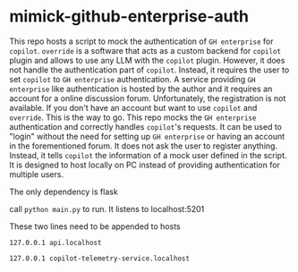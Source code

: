 # mimick-github-enterprise-auth
This repo hosts a script to mock the authentication of `GH enterprise` for `copilot`.
`override` is a software that acts as a custom backend for `copilot` plugin and allows to use any LLM with the `copilot` plugin. 
However, it does not handle the authentication part of `copilot`.
Instead, it requires the user to set `copilot` to `GH enterprise` authentication.
A service providing `GH enterprise` like authentication is hosted by the author and it requires an account for a online discussion forum.
Unfortunately, the registration is not available.
If you don't have an account but want to use `copilot` and `override`. This is the way to go.
This repo mocks the `GH enterprise` authentication and correctly handles `copilot`'s requests.
It can be used to "login" without the need for setting up `GH enterprise` or having an account in the forementioned forum.
It does not ask the user to register anything.
Instead, it tells `copilot` the information of a mock user defined in the script. 
It is designed to host locally on PC instead of providing authentication for multiple users.

The only dependency is flask

call `python main.py` to run. 
It listens to localhost:5201

These two lines need to be appended to hosts

`127.0.0.1 api.localhost`

`127.0.0.1 copilot-telemetry-service.localhost`
